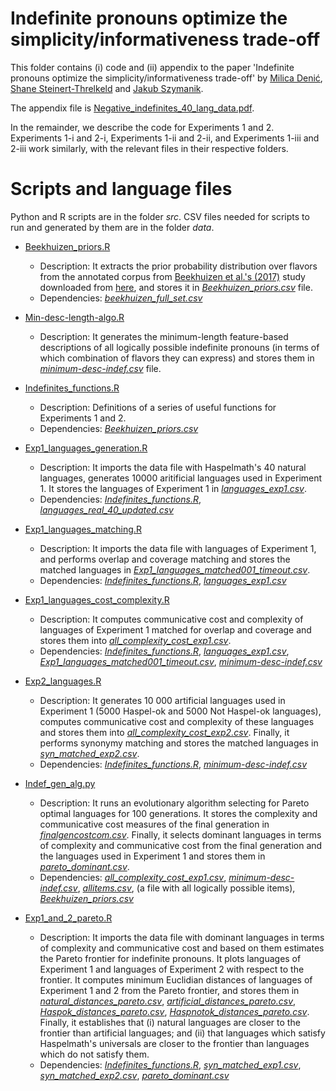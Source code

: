 # Indefinite pronouns optimize the simplicity/informativeness trade-off

This folder contains (i) code and (ii) appendix to the paper 'Indefinite pronouns optimize the simplicity/informativeness trade-off' by [Milica Denić](https://sites.google.com/view/milicadenic/), [Shane Steinert-Threlkeld](https://www.shane.st/) and [Jakub Szymanik](https://jakubszymanik.com/).

The appendix file is [Negative_indefinites_40_lang_data.pdf](https://github.com/milicaden/indefinite-pronouns-simplicity-informativeness/blob/main/Negative_indefinites_40_lang_data.pdf).

In the remainder, we describe the code for Experiments 1 and 2. Experiments 1-i and 2-i, Experiments 1-ii and 2-ii, and Experiments 1-iii and 2-iii work similarly, with the relevant files in their respective folders.

# Scripts and language files

Python and R scripts are in the folder *src*. CSV files needed for scripts to run and generated by them are in the folder *data*.

- [Beekhuizen_priors.R](https://github.com/milicaden/indefinite-pronouns-simplicity-informativeness/blob/main/Experiment_1_and_2/src/Beekhuizen_priors.R) 
  - Description: It extracts the prior probability distribution over flavors from the annotated corpus from [Beekhuizen et al.'s (2017)](http://www.cs.toronto.edu/~barend/data/beekhuizen_watson_stevenson_2017.pdf) study downloaded from [here](https://github.com/dnrb/indefinite-pronouns/tree/master/data), and stores it in [*Beekhuizen_priors.csv*](https://github.com/milicaden/indefinite-pronouns-simplicity-informativeness/blob/main/Experiment_1_and_2/data/Beekhuizen_priors.csv) file.
  - Dependencies: [*beekhuizen_full_set.csv*](https://github.com/milicaden/indefinite-pronouns-simplicity-informativeness/blob/main/Experiment_1_and_2/data/beekhuizen_full_set.csv)

- [Min-desc-length-algo.R](https://github.com/milicaden/indefinite-pronouns-simplicity-informativeness/blob/main/Experiment_1_and_2/src/Min-desc-length-algo.R) 
  - Description: It generates the minimum-length feature-based descriptions of all logically possible indefinite pronouns (in terms of which combination of flavors they can express) and stores them in [*minimum-desc-indef.csv*](https://github.com/milicaden/indefinite-pronouns-simplicity-informativeness/blob/main/Experiment_1_and_2/data/minimum-desc-indef.csv) file.


- [Indefinites_functions.R](https://github.com/milicaden/indefinite-pronouns-simplicity-informativeness/blob/main/Experiment_1_and_2/src/Indefinites_functions.R) 
  - Description: Definitions of a series of useful functions for Experiments 1 and 2.
  - Dependencies: [*Beekhuizen_priors.csv*](https://github.com/milicaden/indefinite-pronouns-simplicity-informativeness/blob/main/Experiment_1_and_2/data/Beekhuizen_priors.csv)

- [Exp1_languages_generation.R](https://github.com/milicaden/indefinite-pronouns-simplicity-informativeness/blob/main/Experiment_1_and_2/src/Exp1_languages_generation.R) 
  - Description: It imports the data file with Haspelmath's 40 natural languages, generates 10000 aritificial languages used in Experiment 1. It stores the languages of Experiment 1 in [*languages_exp1.csv*](https://github.com/milicaden/indefinite-pronouns-simplicity-informativeness/blob/main/Experiment_1_and_2/data/languages_exp1.csv). 
  - Dependencies: [*Indefinites_functions.R*](https://github.com/milicaden/indefinite-pronouns-simplicity-informativeness/blob/main/Experiment_1_and_2/src/Indefinites_functions.R), [*languages_real_40_updated.csv*](https://github.com/milicaden/indefinite-pronouns-simplicity-informativeness/blob/main/Experiment_1_and_2/data/languages_real_40_updated.csv)

- [Exp1_languages_matching.R](https://github.com/milicaden/indefinite-pronouns-simplicity-informativeness/blob/main/Experiment_1_and_2/src/Exp1_languages_matching.R) 
  - Description: It imports the data file with languages of Experiment 1, and performs overlap and coverage matching and stores the matched languages in [*Exp1_languages_matched001_timeout.csv*](https://github.com/milicaden/indefinite-pronouns-simplicity-informativeness/blob/main/Experiment_1_and_2/data/Exp1_languages_matched001_timeout.csv).
  - Dependencies: [*Indefinites_functions.R*](https://github.com/milicaden/indefinite-pronouns-simplicity-informativeness/blob/main/Experiment_1_and_2/src/Indefinites_functions.R), [*languages_exp1.csv*](https://github.com/milicaden/indefinite-pronouns-simplicity-informativeness/blob/main/Experiment_1_and_2/data/languages_exp1.csv)

- [Exp1_languages_cost_complexity.R](https://github.com/milicaden/indefinite-pronouns-simplicity-informativeness/blob/main/Experiment_1_and_2/src/Exp1_languages_cost_complexity.R) 
  - Description: It computes communicative cost and complexity of languages of Experiment 1 matched for overlap and coverage and stores them into [*all_complexity_cost_exp1.csv*](https://github.com/milicaden/indefinite-pronouns-simplicity-informativeness/blob/main/Experiment_1_and_2/data/all_complexity_cost_exp1.csv). 
  - Dependencies: [*Indefinites_functions.R*](https://github.com/milicaden/indefinite-pronouns-simplicity-informativeness/blob/main/Experiment_1_and_2/src/Indefinites_functions.R), [*languages_exp1.csv*](https://github.com/milicaden/indefinite-pronouns-simplicity-informativeness/blob/main/Experiment_1_and_2/data/languages_exp1.csv), [*Exp1_languages_matched001_timeout.csv*](https://github.com/milicaden/indefinite-pronouns-simplicity-informativeness/blob/main/Experiment_1_and_2/data/Exp1_languages_matched001_timeout.csv), [*minimum-desc-indef.csv*](https://github.com/milicaden/indefinite-pronouns-simplicity-informativeness/blob/main/Experiment_1_and_2/data/minimum-desc-indef.csv)


- [Exp2_languages.R](https://github.com/milicaden/indefinite-pronouns-simplicity-informativeness/blob/main/Experiment_1_and_2/src/Exp2_languages.R) 
  - Description: It generates 10 000 artificial languages used in Experiment 1 (5000 Haspel-ok and 5000 Not Haspel-ok languages), computes communicative cost and complexity of these languages and stores them into [*all_complexity_cost_exp2.csv*](https://github.com/milicaden/indefinite-pronouns-simplicity-informativeness/blob/main/Experiment_1_and_2/data/all_complexity_cost_exp2.csv). Finally, it performs synonymy matching and stores the matched languages in [*syn_matched_exp2.csv*](https://github.com/milicaden/indefinite-pronouns-simplicity-informativeness/blob/main/Experiment_1_and_2/data/syn_matched_exp2.csv).
  - Dependencies: [*Indefinites_functions.R*](https://github.com/milicaden/indefinite-pronouns-simplicity-informativeness/blob/main/Experiment_1_and_2/src/Indefinites_functions.R), [*minimum-desc-indef.csv*](https://github.com/milicaden/indefinite-pronouns-simplicity-informativeness/blob/main/Experiment_1_and_2/data/minimum-desc-indef.csv)
 
- [Indef_gen_alg.py](https://github.com/milicaden/indefinite-pronouns-simplicity-informativeness/blob/main/Experiment_1_and_2/src/Indef_gen_alg.py)
  - Description: It runs an evolutionary algorithm selecting for Pareto optimal languages for 100 generations. It stores the complexity and communicative cost measures of the final generation in  [*finalgencostcom.csv*](https://github.com/milicaden/indefinite-pronouns-simplicity-informativeness/blob/main/Experiment_1_and_2/data/finalgencostcom.csv). Finally, it selects dominant languages in terms of complexity and communicative cost from the final generation and the languages used in Experiment 1 and stores them in [*pareto_dominant.csv*](https://github.com/milicaden/indefinite-pronouns-simplicity-informativeness/blob/main/Experiment_1_and_2/data/pareto_dominant.csv).
  - Dependencies: [*all_complexity_cost_exp1.csv*](https://github.com/milicaden/indefinite-pronouns-simplicity-informativeness/blob/main/Experiment_1_and_2/data/all_complexity_cost_exp1.csv), [*minimum-desc-indef.csv*](https://github.com/milicaden/indefinite-pronouns-simplicity-informativeness/blob/main/Experiment_1_and_2/data/minimum-desc-indef.csv), [*allitems.csv*](https://github.com/milicaden/indefinite-pronouns-simplicity-informativeness/blob/main/Experiment_1_and_2/data/allitems.csv),  (a file with all logically possible items), [*Beekhuizen_priors.csv*](https://github.com/milicaden/indefinite-pronouns-simplicity-informativeness/blob/main/Experiment_1_and_2//data/Beekhuizen_priors.csv)

- [Exp1_and_2_pareto.R](https://github.com/milicaden/indefinite-pronouns-simplicity-informativeness/blob/main/Experiment_1_and_2/src/Exp1_and_2_pareto.R) 
  - Description: It imports the data file with dominant languages in terms of complexity and communicative cost and based on them estimates the Pareto frontier for indefinite pronouns. It plots languages of Experiment 1 and languages of Experiment 2 with respect to the frontier. It computes minimum Euclidian distances of languages of Experiment 1 and 2 from the Pareto frontier, and stores them in [*natural_distances_pareto.csv*](https://github.com/milicaden/indefinite-pronouns-simplicity-informativeness/blob/main/Experiment_1_and_2/data/natural_distances_pareto.csv), [*artificial_distances_pareto.csv*](https://github.com/milicaden/indefinite-pronouns-simplicity-informativeness/blob/main/Experiment_1_and_2/data/artificial_distances_pareto.csv), [*Haspok_distances_pareto.csv*](https://github.com/milicaden/indefinite-pronouns-simplicity-informativeness/blob/main/Experiment_1_and_2/data/Haspok_distances_pareto.csv), [*Haspnotok_distances_pareto.csv*](https://github.com/milicaden/indefinite-pronouns-simplicity-informativeness/blob/main/Experiment_1_and_2/data/Haspnotok_distances_pareto.csv). Finally, it establishes that (i) natural languages are closer to the frontier than artificial languages; and (ii) that languages which satisfy Haspelmath's universals are closer to the frontier than languages which do not satisfy them.
  - Dependencies: [*Indefinites_functions.R*](https://github.com/milicaden/indefinite-pronouns-simplicity-informativeness/blob/main/Experiment_1_and_2/src/Indefinites_functions.R), [*syn_matched_exp1.csv*](https://github.com/milicaden/indefinite-pronouns-simplicity-informativeness/blob/main/Experiment_1_and_2/data/syn_matched_exp1.csv), [*syn_matched_exp2.csv*](https://github.com/milicaden/indefinite-pronouns-simplicity-informativeness/blob/main/Experiment_1_and_2/data/syn_matched_exp2.csv), [*pareto_dominant.csv*](https://github.com/milicaden/indefinite-pronouns-simplicity-informativeness/blob/main/Experiment_1_and_2/data/pareto_dominant.csv)
